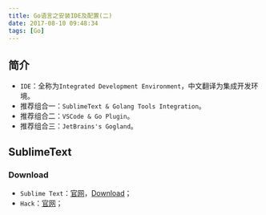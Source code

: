 ```yaml
---
title: Go语言之安装IDE及配置(二)
date: 2017-08-10 09:48:34
tags: [Go]
---
```


## 简介

+ `IDE`：全称为`Integrated Development Environment`，中文翻译为集成开发环境。
+ 推荐组合一：`SublimeText & Golang Tools Integration`。
+ 推荐组合二：`VSCode & Go Plugin`。
+ 推荐组合三：`JetBrains's Gogland`。

## SublimeText

### Download

+ `Sublime Text`：[官网](https://www.sublimetext.com/)，[Download](https://www.sublimetext.com/3)；
+ `Hack`：[官网](https://github.com/chrissimpkins/Hack/releases)；
